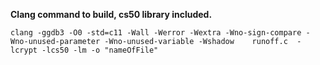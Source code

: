 **Clang command to build, cs50 library included.**

`clang -ggdb3 -O0 -std=c11 -Wall -Werror -Wextra -Wno-sign-compare -Wno-unused-parameter -Wno-unused-variable -Wshadow    runoff.c  -lcrypt -lcs50 -lm -o "nameOfFile"`
